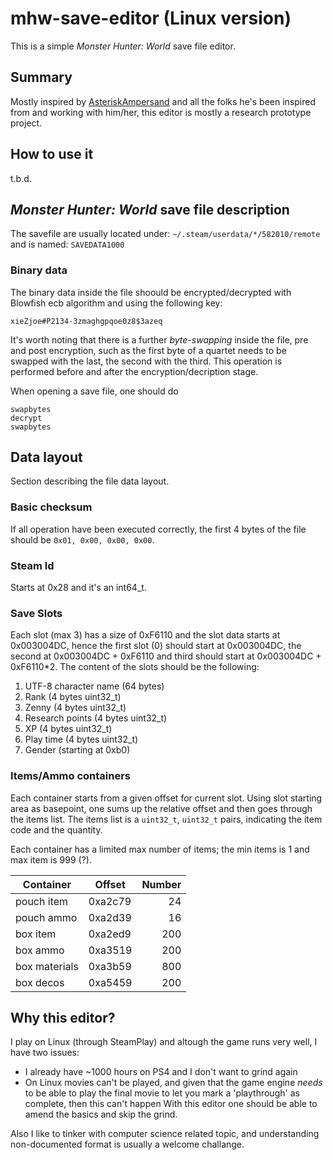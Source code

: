 # mhw-save-editor (Linux version)
This is a simple _Monster Hunter: World_ save file editor.

## Summary
Mostly inspired by [AsteriskAmpersand](https://github.com/AsteriskAmpersand/MHW-Save-Editor) and all the folks he's been inspired from and working with him/her, this editor is mostly a research prototype project.

## How to use it
t.b.d.

## _Monster Hunter: World_ save file description
The savefile are usually located under:
```~/.steam/userdata/*/582010/remote```
and is named:
```SAVEDATA1000```

### Binary data
The binary data inside the file shoould be encrypted/decrypted with Blowfish ecb algorithm and using the following key:
```
xieZjoe#P2134-3zmaghgpqoe0z8$3azeq
```

It's worth noting that there is a further _byte-swapping_ inside the file, pre and post encryption, such as the first byte of a quartet needs to be swapped with the last, the second with the third.
This operation is performed before and after the encryption/decription stage.

When opening a save file, one should do
```
swapbytes
decrypt
swapbytes
```

## Data layout
Section describing the file data layout. 

### Basic checksum
If all operation have been executed correctly, the first 4 bytes of the file should be `0x01, 0x00, 0x00, 0x00`.

### Steam Id
Starts at 0x28 and it's an int64_t.

### Save Slots
Each slot (max 3) has a size of 0xF6110 and the slot data starts at 0x003004DC, hence the first slot (0) should start at 0x003004DC, the second at 0x003004DC + 0xF6110 and third should start at 0x003004DC + 0xF6110*2. The content of the slots should be the following:

1. UTF-8 character name (64 bytes)
2. Rank (4 bytes uint32_t)
3. Zenny (4 bytes uint32_t)
4. Research points (4 bytes uint32_t)
5. XP (4 bytes uint32_t)
6. Play time (4 bytes uint32_t)
7. Gender (starting at 0xb0)

### Items/Ammo containers
Each container starts from a given offset for current slot. Using slot starting area as basepoint, one sums up the relative offset and then goes through the items list.
The items list is a `uint32_t`, `uint32_t` pairs, indicating the item code and the quantity.

Each container has a limited max number of items; the min items is 1 and max item is 999 (?).

|Container  |Offset  |Number |
|-----------|--------|------:|
|pouch item|0xa2c79|24|
|pouch ammo|0xa2d39|16|
|box item|0xa2ed9|200|
|box ammo|0xa3519|200|
|box materials|0xa3b59|800|
|box decos|0xa5459|200|   

## Why this editor?
I play on Linux (through SteamPlay) and altough the game runs very well, I have two issues:
* I already have ~1000 hours on PS4 and I don't want to grind again
* On Linux movies can't be played, and given that the game engine _needs_ to be able to play the final movie to let you mark a 'playthrough' as complete, then this can't happen
With this editor one should be able to amend the basics and skip the grind.

Also I like to tinker with computer science related topic, and understanding non-documented format is usually a welcome challange.
